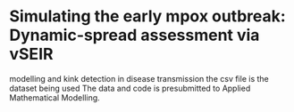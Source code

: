 # Simulating the early mpox outbreak: Dynamic-spread assessment via vSEIR
modelling and kink detection in disease transmission
the csv file is the dataset being used
The data and code is presubmitted to Applied Mathematical Modelling.
